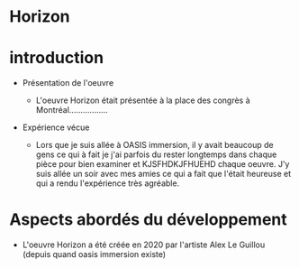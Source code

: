 # Horizon

# introduction

- Présentation de l'oeuvre
  - L'oeuvre Horizon était présentée à la place des congrès à Montréal.................
  
- Expérience vécue
  - Lors que je suis allée à OASIS immersion, il y avait beaucoup de gens ce qui à fait je j'ai parfois du rester longtemps dans chaque pièce pour bien examiner et KJSFHDKJFHUEHD chaque oeuvre. J'y suis allée un soir avec mes amies ce qui a fait que l'était heureuse et qui a rendu l'expérience très agréable.

# Aspects abordés du développement

- L'oeuvre Horizon a été créée en 2020 par l'artiste Alex Le Guillou (depuis quand oasis immersion existe)


